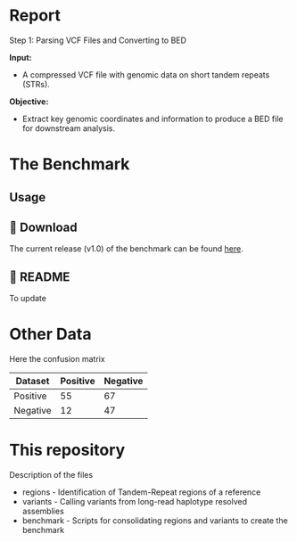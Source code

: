 Report
==============

Step 1: Parsing VCF Files and Converting to BED

**Input:**

- A compressed VCF file with genomic data on short tandem repeats (STRs).

**Objective:**

- Extract key genomic coordinates and information to produce a BED file for downstream analysis.
  
The Benchmark
=============

## Usage 


## 💾 Download
The current release (v1.0) of the benchmark can be found
[here](https://ftp-trace.ncbi.nlm.nih.gov/ReferenceSamples/giab/release/AshkenazimTrio/HG002_NA24385_son/TandemRepeats_v1.0/).

## 📜 README
To update


Other Data
==========
Here the confusion matrix

| Dataset | Positive | Negative |
| ------- | ------ | --------- | 
| Positive | 55 | 67 | 
| Negative | 12 | 47 | 

This repository
===============
Description of the files

* regions - Identification of Tandem-Repeat regions of a reference
* variants - Calling variants from long-read haplotype resolved assemblies
* benchmark - Scripts for consolidating regions and variants to create the benchmark

